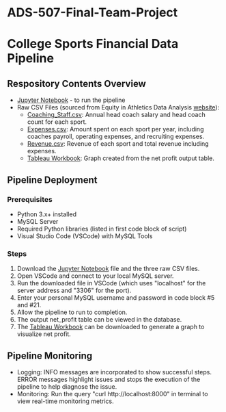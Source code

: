 # ADS-507-Final-Team-Project

# College Sports Financial Data Pipeline

## Respository Contents Overview
* [Jupyter Notebook](https://raw.githubusercontent.com/aprilchia/ADS-507-Final-Team-Project/refs/heads/main/ADS_507_Final_Project.ipynb) - to run the pipeline
* Raw CSV Files (sourced from Equity in Athletics Data Analysis [website](https://ope.ed.gov/athletics/#/)):
  * [Coaching_Staff.csv](https://raw.githubusercontent.com/aprilchia/ADS-507-Final-Team-Project/refs/heads/main/Coaching_Staff.csv): Annual head coach salary and head coach count for each sport.
  * [Expenses.csv](https://raw.githubusercontent.com/aprilchia/ADS-507-Final-Team-Project/refs/heads/main/Expenses.csv): Amount spent on each sport per year, including coaches payroll, operating expenses, and recruiting expenses.
  * [Revenue.csv](https://raw.githubusercontent.com/aprilchia/ADS-507-Final-Team-Project/refs/heads/main/Revenue.csv): Revenue of each sport and total revenue including expenses.
  * [Tableau Workbook](https://github.com/aprilchia/ADS-507-Final-Team-Project/blob/main/Tableau.twbx): Graph created from the net profit output table.

## Pipeline Deployment
### Prerequisites
* Python 3.x+ installed
* MySQL Server
* Required Python libraries (listed in first code block of script)
* Visual Studio Code (VSCode) with MySQL Tools

### Steps
1. Download the [Jupyter Notebook](https://raw.githubusercontent.com/aprilchia/ADS-507-Final-Team-Project/refs/heads/main/ADS_507_Final_Project.ipynb) file and the three raw CSV files.
2. Open VSCode and connect to your local MySQL server.
3. Run the downloaded file in VSCode (which uses "localhost" for the server address and "3306" for the port).
4. Enter your personal MySQL username and password in code block #5 and #21.
5. Allow the pipeline to run to completion.
6. The output net_profit table can be viewed in the database.
7. The [Tableau Workbook](https://github.com/aprilchia/ADS-507-Final-Team-Project/blob/main/Tableau.twbx) can be downloaded to generate a graph to visualize net profit.

## Pipeline Monitoring
* Logging: INFO messages are incorporated to show successful steps. ERROR messages highlight issues and stops the execution of the pipeline to help diagnose the issue.
* Monitoring: Run the query "curl http://localhost:8000" in terminal to view real-time monitoring metrics.
